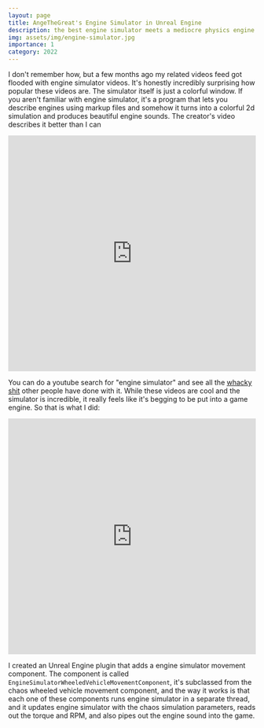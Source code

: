 ```yaml
---
layout: page
title: AngeTheGreat's Engine Simulator in Unreal Engine
description: the best engine simulator meets a mediocre physics engine
img: assets/img/engine-simulator.jpg
importance: 1
category: 2022
---
```


I don't remember how, but a few months ago my related videos feed got flooded with engine simulator videos. It's honestly incredibly surprising how popular these videos are. The simulator itself is just a colorful window. If you aren't familiar with engine simulator, it's a program that lets you describe engines using markup files and somehow it turns into a colorful 2d simulation and produces beautiful engine sounds. The creator's video describes it better than I can

<iframe width="100%" height="480" src="https://www.youtube.com/embed/RKT-sKtR970" title="Simulating an Entire Car Engine (yes, it makes noise)" frameborder="0" allow="accelerometer; autoplay; clipboard-write; encrypted-media; gyroscope; picture-in-picture" allowfullscreen></iframe>

You can do a youtube search for "engine simulator" and see all the [whacky](https://youtu.be/PZ9ynEH9YjM) [shit](https://youtu.be/dMorJRNkWhU?list=PLViptfOL1RMftTKEBjvW-1tejbtFq21Cw) other people have done with it. While these videos are cool and the simulator is incredible, it really feels like it's begging to be put into a game engine. So that is what I did:

<iframe width="100%" height="480" src="https://www.youtube.com/embed/UxymULhZzSY" title="Engine Simulator inside Unreal Engine" frameborder="0" allow="accelerometer; autoplay; clipboard-write; encrypted-media; gyroscope; picture-in-picture" allowfullscreen></iframe>

I created an Unreal Engine plugin that adds a engine simulator movement component. The component is called `EngineSimulatorWheeledVehicleMovementComponent`, it's subclassed from the chaos wheeled vehicle movement component, and the way it works is that each one of these components runs engine simulator in a separate thread, and it updates engine simulator with the chaos simulation parameters, reads out the torque and RPM, and also pipes out the engine sound into the game.